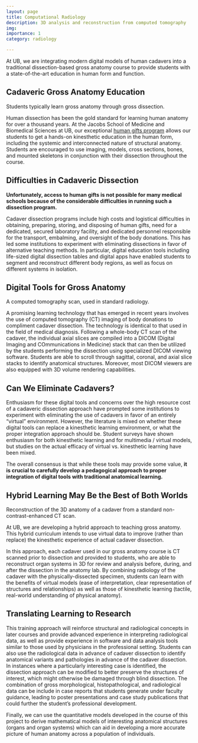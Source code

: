 ```yaml
---
layout: page
title: Computational Radiology
description: 3D analysis and reconstruction from computed tomography
img: 
importance: 1
category: radiology

---
```


At UB, we are integrating modern digital models of human cadavers into a
traditional dissection-based gross anatomy course to provide students with a
state-of-the-art education in human form and function.

## Cadaveric Gross Anatomy Education

<div class="row">
    <div class="col-sm mt-0 mt-md-0">
        <img class="img-fluid rounded z-depth-1" src="{{ '/assets/img/ct_gross_dissection.png' | relative_url }}" alt="" title="gross anatomy dissection"/>
    </div>
</div>
<div class="caption">
    Students typically learn gross anatomy through gross dissection.
</div>

Human dissection has been the gold standard for learning human anatomy for over a thousand years. 
At the Jacobs School of Medicine and Biomedical Sciences at UB, our exceptional [human gifts program](http://www.smbs.buffalo.edu/agp/) allows our students to get a hands-on kinesthetic education in the human form, including the systemic and interconnected nature of structural anatomy. 
Students are encouraged to use imaging, models, cross sections, bones, and mounted skeletons in conjunction with their dissection throughout the course. 

## Difficulties in Cadaveric Dissection

**Unfortunately, access to human gifts is not possible for many medical schools because of the considerable difficulties in running such a dissection program.**

Cadaver dissection programs include high costs and logistical difficulties in obtaining, preparing, storing, and disposing of human gifts, need for a dedicated, secured laboratory facility, and dedicated personnel responsible for the transport, embalming, and oversight of the body donations. 
This has led some institutions to experiment with eliminating dissections in favor of alternative teaching methods.
In particular, digital education tools including life-sized digital dissection tables and digital apps have enabled students to segment and reconstruct different body regions, as well as focus on different systems in isolation.

## Digital Tools for Gross Anatomy

<div class="row justify-content-sm-center">
    <div class="col-sm mt-3 mt-md-0">
        <img class="img-fluid rounded z-depth-1" src="{{ '/assets/img/ct_scan.png' | relative_url }}" alt="" title="gross anatomy dissection"/>
    </div>
</div>
<div class="caption">
    A computed tomography scan, used in standard radiology.
</div>

A promising learning technology that has emerged in recent years involves the use of computed tomography (CT) imaging of body donations to compliment cadaver dissection.
The technology is identical to that used in the field of medical diagnosis.
Following a whole-body CT scan of the cadaver, the individual axial slices are compiled into a DICOM (Digital Imaging and COmmunications in Medicine) stack that can then be utilized by the students performing the dissection using specialized DICOM viewing software.
Students are able to scroll through sagittal, coronal, and axial slice stacks to identify anatomical structures.
Moreover, most DICOM viewers are also equipped with 3D volume rendering capabilities.

## Can We Eliminate Cadavers?

Enthusiasm for these digital tools and concerns over the high resource cost of a cadaveric dissection approach have prompted some institutions to experiment with eliminating the use of cadavers in favor of an entirely “virtual” environment.
However, the literature is mixed on whether these digital tools can replace a kinesthetic learning environment, or what the proper integration approach should be.
Student surveys have shown enthusiasm for both kinesthetic learning and for multimedia / virtual models, but studies on the actual efficacy of virtual vs. kinesthetic learning have been mixed. 

The overall consensus is that while these tools may provide some value, **it is crucial to carefully develop a pedagogical approach to proper integration of digital tools with traditional anatomical learning.**

## Hybrid Learning May Be the Best of Both Worlds

<div class="row justify-content-sm-center">
    <div class="col-sm mt-3 mt-md-0">
        <img class="img-fluid rounded z-depth-1" src="{{ '/assets/img/ct_reconstruction_1.png' | relative_url }}" alt="" title="ct reconstruction"/>
    </div>
</div>
<div class="caption">
    Reconstruction of the 3D anatomy of a cadaver from a standard non-contrast-enhanced CT scan.
</div>

At UB, we are developing a hybrid approach to teaching gross anatomy. 
This hybrid curriculum intends to use virtual data to improve (rather than replace) the kinesthetic experience of actual cadaver dissection. 

In this approach, each cadaver used in our gross anatomy course is CT scanned prior to dissection and provided to students, who are able to reconstruct organ systems in 3D for review and analysis before, during, and after the dissection in the anatomy lab.
By combining radiology of the cadaver with the physically-dissected specimen, students can learn with the benefits of virtual models (ease of interpretation, clear representation of structures and relationships) as well as those of kinesthetic learning (tactile, real-world understanding of physical anatomy). 

## Translating Learning to Research

This training approach will reinforce structural and radiological concepts in later courses and provide advanced experience in interpreting radiological data, as well as provide experience in software and data analysis tools similar to those used by physicians in the professional setting.
Students can also use the radiological data in advance of cadaver dissection to identify anatomical variants and pathologies in advance of the cadaver dissection.
In instances where a particularly interesting case is identified, the dissection approach can be modified to better preserve the structures of interest, which might otherwise be damaged through blind dissection.
The combination of gross morphological, histopathological, and radiological data can be include in case reports that students generate under faculty guidance, leading to poster presentations and case study publications that could further the student’s professional development.

Finally, we can use the quantitative models developed in the course of this project to derive mathematical models of interesting anatomical structures (organs and organ systems) which can aid in developing a more accurate picture of human anatomy across a population of individuals.

